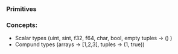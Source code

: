 ### Primitives

### Concepts:
- Scalar types (uint, sint, f32, f64, char, bool, empty tuples -> () )
- Compund types (arrays -> [1,2,3], tuples -> (1, true))
